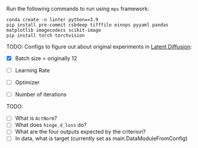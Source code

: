 Run the following commands to run using  `mps` framework:

``` 
conda create -n linter python==3.9
pip install pre-commit csbdeep tifffile einops pyyaml pandas matplotlib imagecodecs scikit-image
pip install torch torchvision
```

TODO: Configs to figure out about original experiments in [Latent Diffusion](https://github.com/CompVis/latent-diffusion/tree/main):
- [x] Batch size = originally 12 
- [ ] Learning Rate
- [ ] Optimizer
- [ ] Number of iterations


TODO: 
- [ ] What is `ActNorm`?
- [ ] What does `hinge_d_loss` do?
- [ ] What are the four outputs expected by the criterion?
- [ ] In data, what is target (currently set as main.DataModuleFromConfig)
